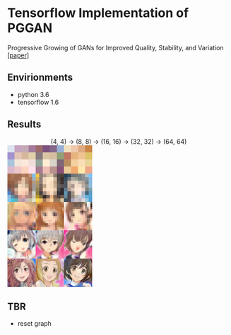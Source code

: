 # Tensorflow Implementation of PGGAN
Progressive Growing of GANs for Improved Quality, Stability, and Variation [[paper]](http://research.nvidia.com/sites/default/files/pubs/2017-10_Progressive-Growing-of/karras2018iclr-paper.pdf)

## Envirionments
* python 3.6
* tensorflow 1.6

## Results
<center>(4, 4) -> (8, 8) -> (16, 16) -> (32, 32) -> (64, 64) </center>

<img src='assets/res.png'>

## TBR
* reset graph

